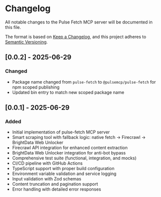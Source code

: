 # Changelog

All notable changes to the Pulse Fetch MCP server will be documented in this file.

The format is based on [Keep a Changelog](https://keepachangelog.com/en/1.0.0/),
and this project adheres to [Semantic Versioning](https://semver.org/spec/v2.0.0.html).

## [0.0.2] - 2025-06-29

### Changed

- Package name changed from `pulse-fetch` to `@pulsemcp/pulse-fetch` for npm scoped publishing
- Updated bin entry to match new scoped package name

## [0.0.1] - 2025-06-29

### Added

- Initial implementation of pulse-fetch MCP server
- Smart scraping tool with fallback logic: native fetch → Firecrawl → BrightData Web Unlocker
- Firecrawl API integration for enhanced content extraction
- BrightData Web Unlocker integration for anti-bot bypass
- Comprehensive test suite (functional, integration, and mocks)
- CI/CD pipeline with GitHub Actions
- TypeScript support with proper build configuration
- Environment variable validation and service logging
- Input validation with Zod schemas
- Content truncation and pagination support
- Error handling with detailed error responses
